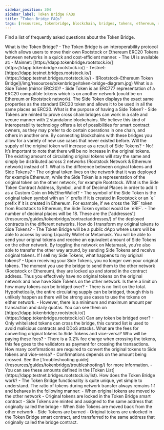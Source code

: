 ```yaml
---
sidebar_position: 304
sidebar_label: Token Bridge FAQs
title: "Token Bridge FAQs"
tags: [resources, tokenbridge, blockchain, bridges, tokens, ethereum, rootstock, rsk]
---
```


Find a list of frequently asked questions about the Token Bridge.

<Accordion>
  <Accordion.Item eventKey="0">
    <Accordion.Header as="h3">What is the Token Bridge?</Accordion.Header>
    <Accordion.Body>
       - The Token Bridge is an interoperability protocol which allows users to move their own Rootstock or Ethereum ERC20 Tokens between networks in a quick and cost-efficient manner.
        - The UI is available at:
            - Mainnet: [https://dapp.tokenbridge.rootstock.io/](https://dapp.tokenbridge.rootstock.io/)    
            - Testnet: [https://dapp.testnet.bridges.rootstock.io/](https://dapp.testnet.bridges.rootstock.io/)
            - ![Rootstock-Ethereum Token Bridge](/img/resources/tokenbridge/token-bridge-diagram.jpg)
    </Accordion.Body>
  </Accordion.Item>
  <Accordion.Item eventKey="1">
    <Accordion.Header as="h3">What is a Side Token (mirror ERC20)?</Accordion.Header>
    <Accordion.Body>
      - Side Token is an ERC777 representation of a ERC20 compatible tokens which is on another network (could be  on Ethereum or Rootstock network). The Side Token displays the exact same properties as the standard ERC20 token and allows it to be used in all the same places as ERC20.
    </Accordion.Body>
  </Accordion.Item>
  <Accordion.Item eventKey="2">
    <Accordion.Header as="h3">What is the purpose of having a Side Token?</Accordion.Header>
    <Accordion.Body>
       - Side Tokens are minted to prove cross chain bridges can work in a safe and secure manner with 2 standalone blockchains. We believe this kind of interoperability technology offers a lot of possibilities for smart contract owners, as they may prefer to do certain operations in one chain, and others in another one. By connecting blockchains with these bridges you allow for a variety of new use cases that never existed before.
    </Accordion.Body>
  </Accordion.Item>
  <Accordion.Item eventKey="3">
    <Accordion.Header as="h3">Will the supply of the original token will increase as a result of Side Tokens?</Accordion.Header>
    <Accordion.Body>
      - No! It’s important to note that there will be no increase in the original tokens. The existing amount of circulating original tokens will stay the same and simply be distributed across 2 networks (Rootstock Network & Ethereum network) instead of 1.
    </Accordion.Body>
  </Accordion.Item>
  <Accordion.Item eventKey="4">
    <Accordion.Header as="h3">What is the difference between original tokens and Side Tokens?</Accordion.Header>
    <Accordion.Body>
      - The original token lives on the network that it was deployed for example Ethereum, while the Side Token is a representation of the original token on the other network, for example Rootstock.
    </Accordion.Body>
  </Accordion.Item>
  <Accordion.Item eventKey="5">
    <Accordion.Header as="h3">What is the Side Token Contract Address, Symbol, and # of Decimal Places in order to add it as a Custom Coin on MyEtherWallet?</Accordion.Header>
    <Accordion.Body>
      - The symbol of the Side Token is the original token symbol with an `r` prefix if it is created in Rootstock or an `e` prefix if it is created in Ethereum. For example, if we cross the `RIF` token from Rootstock to Ethereum, the Side Token symbol would be `eRIF`.
      - The number of decimal places will be 18. These are the ['addresses'](/resources/guides/tokenbridge/contractaddresses/) of the deployed contracts in the different networks.
    </Accordion.Body>
  </Accordion.Item>
  <Accordion.Item eventKey="6">
    <Accordion.Header as="h3">How do I transform my original tokens to Side Tokens?</Accordion.Header>
    <Accordion.Body>
      - The Token Bridge will be a public dApp where users will be able to access by using Liquality Wallet or Metamask. You will be able to send your original tokens and receive an equivalent amount of Side Tokens on the other network. By toggling the network on Metamask, you’re also able to transfer the other way around, by sending Side Tokens and receive original tokens.
    </Accordion.Body>
  </Accordion.Item>
  <Accordion.Item eventKey="7">
    <Accordion.Header as="h3">If I sell my Side Tokens, what happens to my original tokens?</Accordion.Header>
    <Accordion.Body>
      - Upon receiving your Side Tokens, you no longer own your original tokens. The moment you use the bridge to send them to the other network (Rootstock or Ethereum), they are locked up and stored in the contract address. Thus you effectively have no original tokens on the original network and now have Side Tokens on the other network.
    </Accordion.Body>
  </Accordion.Item>
  <Accordion.Item eventKey="8">
    <Accordion.Header as="h3">Is there a limit on how many tokens can be bridged over?</Accordion.Header>
    <Accordion.Body>
      - There is no limit on the total. Hypothetically, the entire circulating supply can be bridged, though this is unlikely happen as there will be strong use cases to use the tokens on either network.
      - However, there is a minimum and maximum amount per transaction and daily quotas. You can see them on [https://dapp.tokenbridge.rootstock.io/](https://dapp.tokenbridge.rootstock.io/)
    </Accordion.Body>
  </Accordion.Item>
   <Accordion.Item eventKey="9">
    <Accordion.Header as="h3">Can any token be bridged over?</Accordion.Header>
    <Accordion.Body>
      - Only whitelisted tokens can cross the bridge, this curated list is used to avoid malicious contracts and DDoS attacks.
    </Accordion.Body>
  </Accordion.Item>
  <Accordion.Item eventKey="10">
    <Accordion.Header as="h3">What are the fees for converting original tokens to Side Tokens and vice-versa? Who will be paying these fees?</Accordion.Header>
    <Accordion.Body>
      - There is a 0.2% fee charge when crossing the tokens, this fee goes to the validators as payment for crossing the transactions.
    </Accordion.Body>
  </Accordion.Item>
   <Accordion.Item eventKey="11">
    <Accordion.Header as="h3">How many confirmations are required to convert the original tokens to Side tokens and vice-versa?</Accordion.Header>
    <Accordion.Body>
      - Confirmations depends on the amount being crossed. See the [Troubleshooting guide](/resources/guides/tokenbridge/troubleshooting/) for more information.
      - You can see these amounts defined in the [Token List](https://dapp.testnet.bridges.rootstock.io/list).
    </Accordion.Body>
  </Accordion.Item>
   <Accordion.Item eventKey="12">
    <Accordion.Header as="h3">How does the Token Bridge work?</Accordion.Header>
    <Accordion.Body>
      - The Token Bridge functionality is quite unique, yet simple to understand. The ratio of tokens during network transfer always remains 1:1 and behaves in the following manner:
        - When original tokens are moved to the other network
            - Original tokens are locked in the Token Bridge smart contract
            - Side Tokens are minted and assigned to the same address that originally called the bridge
        - When Side Tokens are moved back from the other network
            - Side Tokens are burned
        - Original tokens are unlocked in the Token Bridge smart contract, and transferred to the same address that originally called the bridge contract.
    </Accordion.Body>
  </Accordion.Item>
</Accordion>
    

